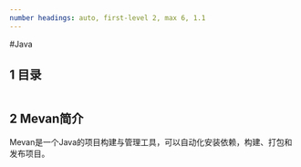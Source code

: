 ```yaml
---
number headings: auto, first-level 2, max 6, 1.1
---
```

#Java 

## 1 目录

```toc
```

## 2 Mevan简介

Mevan是一个Java的项目构建与管理工具，可以自动化安装依赖，构建、打包和发布项目。


